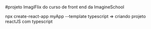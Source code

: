 #projeto ImagiFlix do curso de front end da ImagineSchool

npx create-react-app myApp --template typescript => criando projeto reactJS com typescript
